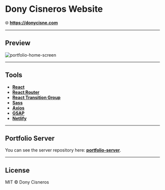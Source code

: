 # Dony Cisneros Website

:globe_with_meridians: **https://donycisne.com**

---

## Preview

![portfolio-home-screen](https://res.cloudinary.com/donswan/image/upload/v1561063686/portfolio/home-screen.png)

---

## Tools

- **[React](https://reactjs.org)**
- **[React Router](https://reacttraining.com/react-router/web/guides/quick-start)**
- **[React Transition Group](https://reactcommunity.org/react-transition-group/)**
- **[Sass](https://sass-lang.com)**
- **[Axios](https://github.com/axios/axios)**
- **[GSAP](https://greensock.com/gsap)**
- **[Netlify](https://www.netlify.com)**

---

## Portfolio Server

You can see the server repository here: [**portfolio-server**](https://github.com/donycisne/portfolio-server).

---

## License

MIT © Dony Cisneros
